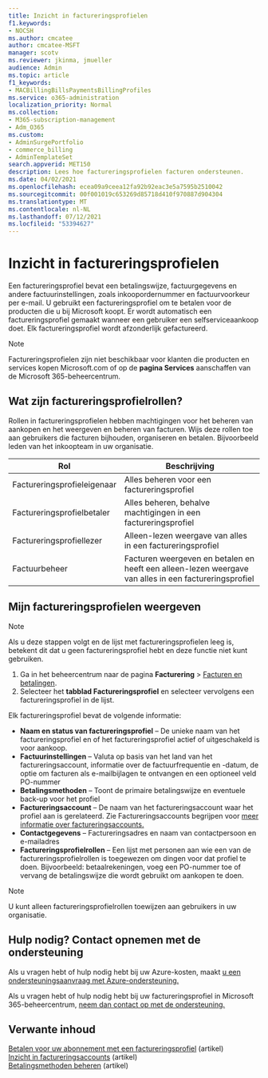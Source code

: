 ```yaml
---
title: Inzicht in factureringsprofielen
f1.keywords:
- NOCSH
ms.author: cmcatee
author: cmcatee-MSFT
manager: scotv
ms.reviewer: jkinma, jmueller
audience: Admin
ms.topic: article
f1_keywords:
- MACBillingBillsPaymentsBillingProfiles
ms.service: o365-administration
localization_priority: Normal
ms.collection:
- M365-subscription-management
- Adm_O365
ms.custom:
- AdminSurgePortfolio
- commerce_billing
- AdminTemplateSet
search.appverid: MET150
description: Lees hoe factureringsprofielen facturen ondersteunen.
ms.date: 04/02/2021
ms.openlocfilehash: ecea09a9ceea12fa92b92eac3e5a7595b2510042
ms.sourcegitcommit: 00f001019c653269d85718d410f970887d904304
ms.translationtype: MT
ms.contentlocale: nl-NL
ms.lasthandoff: 07/12/2021
ms.locfileid: "53394627"
---
```

# <a name="understand-billing-profiles"></a>Inzicht in factureringsprofielen

Een factureringsprofiel bevat een betalingswijze, factuurgegevens en andere factuurinstellingen, zoals inkoopordernummer en factuurvoorkeur per e-mail. U gebruikt een factureringsprofiel om te betalen voor de producten die u bij Microsoft koopt. Er wordt automatisch een factureringsprofiel gemaakt wanneer een gebruiker een selfserviceaankoop doet. Elk factureringsprofiel wordt afzonderlijk gefactureerd.

> [!NOTE]
>
> Factureringsprofielen zijn niet beschikbaar voor klanten die producten en services kopen Microsoft.com of op de **pagina Services** aanschaffen van de Microsoft 365-beheercentrum.

## <a name="what-are-billing-profile-roles"></a>Wat zijn factureringsprofielrollen?

Rollen in factureringsprofielen hebben machtigingen voor het beheren van aankopen en het weergeven en beheren van facturen. Wijs deze rollen toe aan gebruikers die facturen bijhouden, organiseren en betalen. Bijvoorbeeld leden van het inkoopteam in uw organisatie.

| Rol                         | Beschrijving                                                                      |
|----------------------------- |--------------------------------------------------------------------------------- |
| Factureringsprofieleigenaar        | Alles beheren voor een factureringsprofiel                                          |
| Factureringsprofielbetaler  | Alles beheren, behalve machtigingen in een factureringsprofiel                        |
| Factureringsprofiellezer       | Alleen-lezen weergave van alles in een factureringsprofiel                                |
| Factuurbeheer              | Facturen weergeven en betalen en heeft een alleen-lezen weergave van alles in een factureringsprofiel  |

## <a name="view-my-billing-profiles"></a>Mijn factureringsprofielen weergeven

> [!NOTE]
>
> Als u deze stappen volgt en de lijst met factureringsprofielen leeg is, betekent dit dat u geen factureringsprofiel hebt en deze functie niet kunt gebruiken.

1. Ga in het beheercentrum naar de pagina **Facturering** \> <a href="https://go.microsoft.com/fwlink/p/?linkid=2102895" target="_blank">Facturen en betalingen</a>.
2. Selecteer het **tabblad Factureringsprofiel** en selecteer vervolgens een factureringsprofiel in de lijst.

Elk factureringsprofiel bevat de volgende informatie:

- **Naam en status van factureringsprofiel** &ndash; De unieke naam van het factureringsprofiel en of het factureringsprofiel actief of uitgeschakeld is voor aankoop.
- **Factuurinstellingen** &ndash; Valuta op basis van het land van het factureringsaccount, informatie over de factuurfrequentie en -datum, de optie om facturen als e-mailbijlagen te ontvangen en een optioneel veld PO-nummer
- **Betalingsmethoden** &ndash; Toont de primaire betalingswijze en eventuele back-up voor het profiel
- **Factureringsaccount** &ndash; De naam van het factureringsaccount waar het profiel aan is gerelateerd. Zie Factureringsaccounts begrijpen voor [meer informatie over factureringsaccounts.](../manage-billing-accounts.md)
- **Contactgegevens** &ndash; Factureringsadres en naam van contactpersoon en e-mailadres
- **Factureringsprofielrollen** &ndash; Een lijst met personen aan wie een van de factureringsprofielrollen is toegewezen om dingen voor dat profiel te doen. Bijvoorbeeld: betaalrekeningen, voeg een PO-nummer toe of vervang de betalingswijze die wordt gebruikt om aankopen te doen.

> [!NOTE]
>
> U kunt alleen factureringsprofielrollen toewijzen aan gebruikers in uw organisatie.

## <a name="need-help-contact-support"></a>Hulp nodig? Contact opnemen met de ondersteuning

Als u vragen hebt of hulp nodig hebt bij uw Azure-kosten, maakt <a href="https://portal.azure.com/#blade/Microsoft_Azure_Support/HelpAndSupportBlade/newsupportrequest" target="_blank">u een ondersteuningsaanvraag met Azure-ondersteuning.</a>

Als u vragen hebt of hulp nodig hebt bij uw factureringsprofiel in Microsoft 365-beheercentrum, [neem dan contact op met de ondersteuning.](../../business-video/get-help-support.md)

## <a name="related-content"></a>Verwante inhoud

[Betalen voor uw abonnement met een factureringsprofiel](pay-for-subscription-billing-profile.md) (artikel)\
[Inzicht in factureringsaccounts](../manage-billing-accounts.md) (artikel)\
[Betalingsmethoden beheren](manage-payment-methods.md) (artikel)
